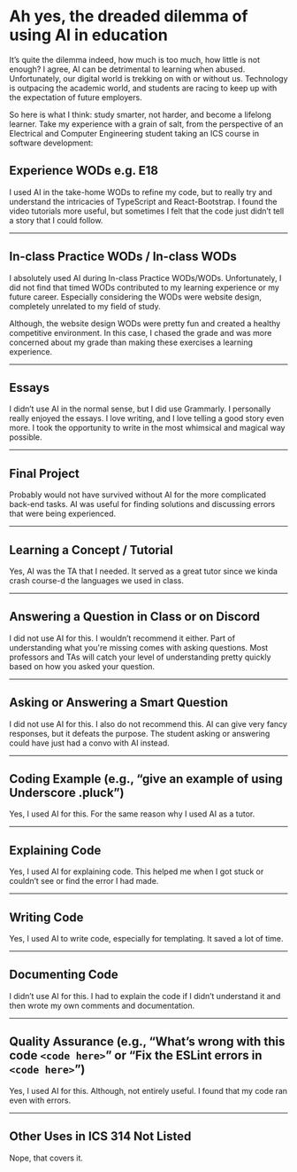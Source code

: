 # Ah yes, the dreaded dilemma of using AI in education

It’s quite the dilemma indeed, how much is too much, how little is not enough? I agree, AI can be detrimental to learning when abused. Unfortunately, our digital world is trekking on with or without us. Technology is outpacing the academic world, and students are racing to keep up with the expectation of future employers. 

So here is what I think: study smarter, not harder, and become a lifelong learner. Take my experience with a grain of salt, from the perspective of an Electrical and Computer Engineering student taking an ICS course in software development:

## Experience WODs e.g. E18

I used AI in the take-home WODs to refine my code, but to really try and understand the intricacies of TypeScript and React-Bootstrap. I found the video tutorials more useful, but sometimes I felt that the code just didn’t tell a story that I could follow.

---

## In-class Practice WODs / In-class WODs

I absolutely used AI during In-class Practice WODs/WODs. Unfortunately, I did not find that timed WODs contributed to my learning experience or my future career. Especially considering the WODs were website design, completely unrelated to my field of study. 

Although, the website design WODs were pretty fun and created a healthy competitive environment. In this case, I chased the grade and was more concerned about my grade than making these exercises a learning experience.

---

## Essays

I didn’t use AI in the normal sense, but I did use Grammarly. I personally really enjoyed the essays. I love writing, and I love telling a good story even more. I took the opportunity to write in the most whimsical and magical way possible.

---

## Final Project

Probably would not have survived without AI for the more complicated back-end tasks. AI was useful for finding solutions and discussing errors that were being experienced.

---

## Learning a Concept / Tutorial

Yes, AI was the TA that I needed. It served as a great tutor since we kinda crash course-d the languages we used in class.

---

## Answering a Question in Class or on Discord

I did not use AI for this. I wouldn’t recommend it either. Part of understanding what you're missing comes with asking questions. Most professors and TAs will catch your level of understanding pretty quickly based on how you asked your question.

---

## Asking or Answering a Smart Question

I did not use AI for this. I also do not recommend this. AI can give very fancy responses, but it defeats the purpose. The student asking or answering could have just had a convo with AI instead.

---

## Coding Example (e.g., “give an example of using Underscore .pluck”)

Yes, I used AI for this. For the same reason why I used AI as a tutor.

---

## Explaining Code

Yes, I used AI for explaining code. This helped me when I got stuck or couldn’t see or find the error I had made.

---

## Writing Code

Yes, I used AI to write code, especially for templating. It saved a lot of time.

---

## Documenting Code

I didn’t use AI for this. I had to explain the code if I didn’t understand it and then wrote my own comments and documentation.

---

## Quality Assurance (e.g., “What’s wrong with this code `<code here>`” or “Fix the ESLint errors in `<code here>`”)

Yes, I used AI for this. Although, not entirely useful. I found that my code ran even with errors.

---

## Other Uses in ICS 314 Not Listed

Nope, that covers it.
